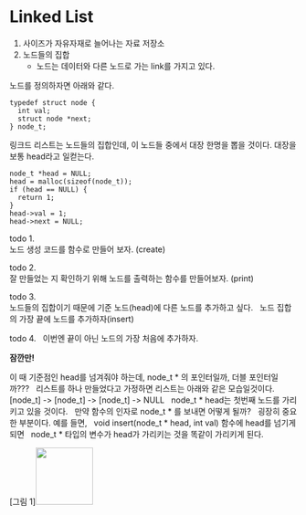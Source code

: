 # Linked List

1. 사이즈가 자유자재로 늘어나는 자료 저장소
2. 노드들의 집합
    * 노드는 데이터와 다른 노드로 가는 link를 가지고 있다.

노드를 정의하자면 아래와 같다.  
```
typedef struct node {
  int val;
  struct node *next;
} node_t;
```
링크드 리스트는 노드들의 집합인데, 이 노드들 중에서 대장 한명을 뽑을 것이다.
대장을 보통 head라고 일컫는다.
```
node_t *head = NULL;
head = malloc(sizeof(node_t));
if (head == NULL) {
  return 1;
}
head->val = 1;
head->next = NULL;
```
todo 1.  
노드 생성 코드를 함수로 만들어 보자. (create)  

todo 2.  
잘 만들었는 지 확인하기 위해 노드를 출력하는 함수를 만들어보자. (print)

todo 3.  
노드들의 집합이기 때문에 기준 노드(head)에 다른 노드를 추가하고 싶다.  
노드 집합의 가장 끝에 노드를 추가하자(insert)

todo 4.  
이번엔 끝이 아닌 노드의 가장 처음에 추가하자.  

**잠깐만!**    

이 때 기준점인 head를 넘겨줘야 하는데, node_t * 의 포인터일까, 더블 포인터일까???   
리스트를 하나 만들었다고 가정하면 리스트는 아래와 같은 모습일것이다.  
[node_t] -> [node_t] -> [node_t] -> NULL  
node_t * head는 첫번째 노드를 가리키고 있을 것이다.  
만약 함수의 인자로 node_t * 를 보내면 어떻게 될까?  
굉장히 중요한 부분이다. 예를 들면,  
void insert(node_t * head, int val) 함수에 head를 넘기게 되면  
node_t * 타입의 변수가 head가 가리키는 것을 똑같이 가리키게 된다.

[그림 1]<img src="https://github.com/hwanheeya/TIL/ds/linkedlist1.png" width="100">








